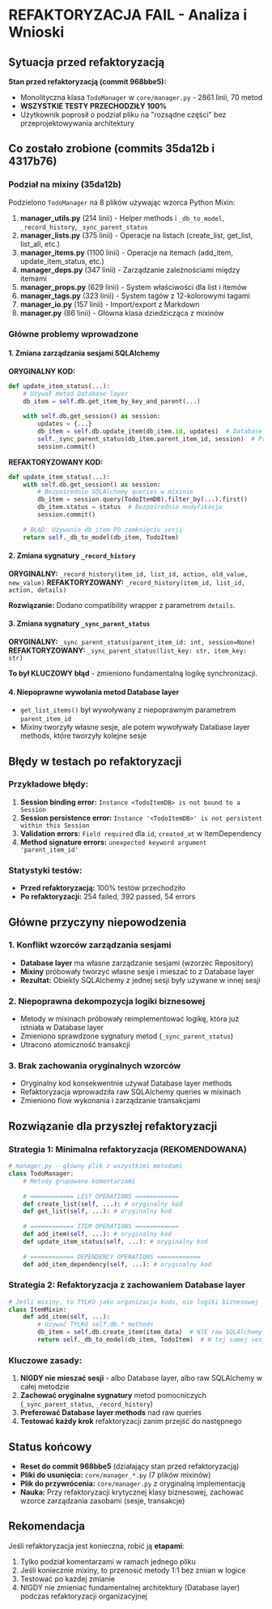# REFAKTORYZACJA FAIL - Analiza i Wnioski

## Sytuacja przed refaktoryzacją

**Stan przed refaktoryzacją (commit 968bbe5):**
- Monolityczna klasa `TodoManager` w `core/manager.py` - 2861 linii, 70 metod
- **WSZYSTKIE TESTY PRZECHODZIŁY 100%** 
- Użytkownik poprosił o podział pliku na "rozsądne części" bez przeprojektowywania architektury

## Co zostało zrobione (commits 35da12b i 4317b76)

### Podział na mixiny (35da12b)
Podzielono `TodoManager` na 8 plików używając wzorca Python Mixin:

1. **manager_utils.py** (214 linii) - Helper methods i `_db_to_model`, `_record_history`, `_sync_parent_status`
2. **manager_lists.py** (375 linii) - Operacje na listach (create_list, get_list, list_all, etc.)
3. **manager_items.py** (1100 linii) - Operacje na itemach (add_item, update_item_status, etc.)
4. **manager_deps.py** (347 linii) - Zarządzanie zależnościami między itemami
5. **manager_props.py** (629 linii) - System właściwości dla list i itemów  
6. **manager_tags.py** (323 linii) - System tagów z 12-kolorowymi tagami
7. **manager_io.py** (157 linii) - Import/export z Markdown
8. **manager.py** (86 linii) - Główna klasa dziedzicząca z mixinów

### Główne problemy wprowadzone

#### 1. **Zmiana zarządzania sesjami SQLAlchemy**
**ORYGINALNY KOD:**
```python
def update_item_status(...):
    # Używał metod Database layer
    db_item = self.db.get_item_by_key_and_parent(...)
    
    with self.db.get_session() as session:
        updates = {...}
        db_item = self.db.update_item(db_item.id, updates)  # Database layer
        self._sync_parent_status(db_item.parent_item_id, session)  # Przekazanie sesji
        session.commit()
```

**REFAKTORYZOWANY KOD:**
```python
def update_item_status(...):
    with self.db.get_session() as session:
        # Bezpośrednie SQLAlchemy queries w mixinie
        db_item = session.query(TodoItemDB).filter_by(...).first()
        db_item.status = status  # Bezpośrednia modyfikacja
        session.commit()
        
    # BŁĄD: Używanie db_item PO zamknięciu sesji
    return self._db_to_model(db_item, TodoItem)
```

#### 2. **Zmiana sygnatury `_record_history`**
**ORYGINALNY:** `_record_history(item_id, list_id, action, old_value, new_value)`
**REFAKTORYZOWANY:** `_record_history(item_id, list_id, action, details)` 

**Rozwiązanie:** Dodano compatibility wrapper z parametrem `details`.

#### 3. **Zmiana sygnatury `_sync_parent_status`**
**ORYGINALNY:** `_sync_parent_status(parent_item_id: int, session=None)`
**REFAKTORYZOWANY:** `_sync_parent_status(list_key: str, item_key: str)`

**To był KLUCZOWY błąd** - zmieniono fundamentalną logikę synchronizacji.

#### 4. **Niepoprawne wywołania metod Database layer**
- `get_list_items()` był wywoływany z niepoprawnym parametrem `parent_item_id`
- Mixiny tworzyły własne sesje, ale potem wywoływały Database layer methods, które tworzyły kolejne sesje

## Błędy w testach po refaktoryzacji

### Przykładowe błędy:
1. **Session binding error:** `Instance <TodoItemDB> is not bound to a Session`
2. **Session persistence error:** `Instance '<TodoItemDB>' is not persistent within this Session`
3. **Validation errors:** `Field required` dla `id`, `created_at` w ItemDependency
4. **Method signature errors:** `unexpected keyword argument 'parent_item_id'`

### Statystyki testów:
- **Przed refaktoryzacją:** 100% testów przechodziło
- **Po refaktoryzacji:** 254 failed, 392 passed, 54 errors

## Główne przyczyny niepowodzenia

### 1. **Konflikt wzorców zarządzania sesjami**
- **Database layer** ma własne zarządzanie sesjami (wzorzec Repository)
- **Mixiny** próbowały tworzyć własne sesje i mieszać to z Database layer
- **Rezultat:** Obiekty SQLAlchemy z jednej sesji były używane w innej sesji

### 2. **Niepoprawna dekompozycja logiki biznesowej**
- Metody w mixinach próbowały reimplementować logikę, która już istniała w Database layer
- Zmieniono sprawdzone sygnatury metod (`_sync_parent_status`)
- Utracono atomiczność transakcji

### 3. **Brak zachowania oryginalnych wzorców**
- Oryginalny kod konsekwentnie używał Database layer methods
- Refaktoryzacja wprowadziła raw SQLAlchemy queries w mixinach
- Zmieniono flow wykonania i zarządzanie transakcjami

## Rozwiązanie dla przyszłej refaktoryzacji

### Strategia 1: Minimalna refaktoryzacja (REKOMENDOWANA)
```python
# manager.py - główny plik z wszystkimi metodami
class TodoManager:
    # Metody grupowane komentarzami
    
    # ============ LIST OPERATIONS ============
    def create_list(self, ...): # oryginalny kod
    def get_list(self, ...): # oryginalny kod
    
    # ============ ITEM OPERATIONS ============  
    def add_item(self, ...): # oryginalny kod
    def update_item_status(self, ...): # oryginalny kod
    
    # ============ DEPENDENCY OPERATIONS ============
    def add_item_dependency(self, ...): # oryginalny kod
```

### Strategia 2: Refaktoryzacja z zachowaniem Database layer
```python
# Jeśli mixiny, to TYLKO jako organizacja kodu, nie logiki biznesowej
class ItemMixin:
    def add_item(self, ...):
        # Używać TYLKO self.db.* methods
        db_item = self.db.create_item(item_data)  # NIE raw SQLAlchemy
        return self._db_to_model(db_item, TodoItem)  # W tej samej sesji co Database
```

### Kluczowe zasady:
1. **NIGDY nie mieszać sesji** - albo Database layer, albo raw SQLAlchemy w całej metodzie
2. **Zachować oryginalne sygnatury** metod pomocniczych (`_sync_parent_status`, `_record_history`)
3. **Preferować Database layer methods** nad raw queries
4. **Testować każdy krok** refaktoryzacji zanim przejść do następnego

## Status końcowy

- **Reset do commit 968bbe5** (działający stan przed refaktoryzacją)
- **Pliki do usunięcia:** `core/manager_*.py` (7 plików mixinów)
- **Plik do przywrócenia:** `core/manager.py` z oryginalną implementacją
- **Nauka:** Przy refaktoryzacji krytycznej klasy biznesowej, zachować wzorce zarządzania zasobami (sesje, transakcje)

## Rekomendacja

Jeśli refaktoryzacja jest konieczna, robić ją **etapami**:
1. Tylko podział komentarzami w ramach jednego pliku
2. Jeśli koniecznie mixiny, to przenosić metody 1:1 bez zmian w logice
3. Testować po każdej zmianie
4. NIGDY nie zmieniać fundamentalnej architektury (Database layer) podczas refaktoryzacji organizacyjnej